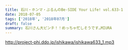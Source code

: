 ```yaml
---
title: 石川・ホンマ・ぶるんのBe-SIDE Your Life! vol.633-1
date: 2018-07-05
tags: ['2018年', '2018年07月']
draft: false
summary: 石川さん大ピンチ！！めっちゃ忙しそうです…MIURA
---
```


http://project-phi.ddo.jp/ishikawa/ishikawa633_1.mp3
